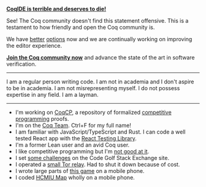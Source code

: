 [**CoqIDE is terrible and deserves to die!**](https://github.com/coq/ceps/blob/master/text/068-coqide-split.md)

See! The Coq community doesn't find this statement offensive. This is a testament to how friendly and open the Coq community is.

We have [better](https://github.com/ejgallego/coq-lsp) [options](https://github.com/coq-community/VsCoq) now and we are continually working on improving the editor experience.

**[Join the Coq community now](https://coq.zulipchat.com)** and advance the state of the art in software verification.

-----

I am a regular person writing code. I am not in academia and I don't aspire to be in academia. I am not misrepresenting myself. I do not possess expertise in any field. I am a layman.

-----

- I'm working on [CoqCP](https://github.com/huynhtrankhanh/CoqCP), a repository of formalized [competitive programming](https://en.wikipedia.org/wiki/Competitive_programming) proofs.
- I'm on the [Coq Team](https://coq.inria.fr/coq-team.html). Ctrl+F for my full name!
- I am familiar with JavaScript/TypeScript and Rust. I can code a well tested React app with the [React Testing Library](https://testing-library.com/react).
- I'm a former Lean user and an avid Coq user.
- I like competitive programming but I'm [not good at it](https://codeforces.com/profile/huynhtrankhanh).
- I set [some challenges](https://codegolf.stackexchange.com/users/103581/hu%e1%bb%b3nh-tr%e1%ba%a7n-khanh) on the Code Golf Stack Exchange site.
- I operated a [small Tor relay](https://metrics.torproject.org/rs.html#details/35AD2E229704BE679FDB97B36A59E11F06EBF4B8). Had to shut it down because of cost.
- I wrote large parts of [this game](https://github.com/huynhtrankhanh/Crusgkeo) on a mobile phone.
- I coded [HCMIU Map](https://hcmiumap.huynhtrankhanh.com) wholly on a mobile phone.
